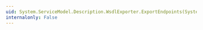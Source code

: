 ```yaml
---
uid: System.ServiceModel.Description.WsdlExporter.ExportEndpoints(System.Collections.Generic.IEnumerable{System.ServiceModel.Description.ServiceEndpoint},System.Xml.XmlQualifiedName)
internalonly: False
---
```

